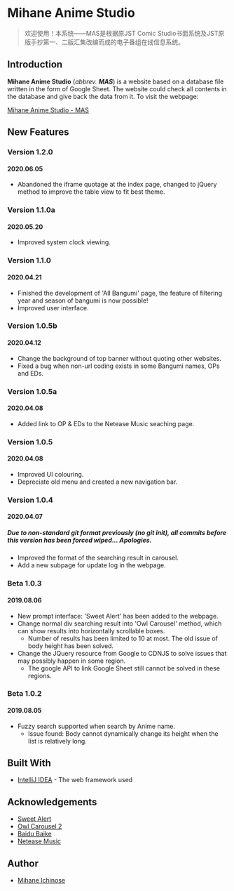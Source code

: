 # Mihane Anime Studio
> 欢迎使用！本系统——MAS是根据原JST Comic Studio书面系统及JST原版手抄第一、二版汇集改编而成的电子番组在线信息系统。
## Introduction
**Mihane Anime Studio** (*abbrev. **MAS***) is a website based on a database file written in the form of Google Sheet. The website could check all contents in the database and give back the data from it.
To visit the webpage:

[Mihane Anime Studio - MAS](http://mihane.cc/)
## New Features
### Version 1.2.0
#### 2020.06.05
- Abandoned the iframe quotage at the index page, changed to jQuery method to improve the table view to fit best theme.
### Version 1.1.0a
#### 2020.05.20
- Improved system clock viewing.
### Version 1.1.0
#### 2020.04.21
- Finished the development of 'All Bangumi' page, the feature of filtering year and season of bangumi is now possible!
- Improved user interface.
### Version 1.0.5b
#### 2020.04.12
- Change the background of top banner without quoting other websites.
- Fixed a bug when non-url coding exists in some Bangumi names, OPs and EDs.
### Version 1.0.5a
#### 2020.04.08
- Added link to OP & EDs to the Netease Music seaching page.
### Version 1.0.5
#### 2020.04.08
- Improved UI colouring.
- Depreciate old menu and created a new navigation bar.
### Version 1.0.4
#### 2020.04.07
##### Due to non-standard git format previously (no git init), all commits before this version has been forced wiped... Apologies.
- Improved the format of the searching result in carousel.
- Add a new subpage for update log in the webpage.
### Beta 1.0.3
#### 2019.08.06
- New prompt interface: 'Sweet Alert' has been added to the webpage.
- Change normal div searching result into 'Owl Carousel' method, which can show results into horizontally scrollable boxes.
  - Number of results has been limited to 10 at most. The old issue of body height has been solved.
- Change the JQuery resource from Google to CDNJS to solve issues that may possibly happen in some region.
  - The google API to link Google Sheet still cannot be solved in these regions.
### Beta 1.0.2
#### 2019.08.05
- Fuzzy search supported when search by Anime name.
  - Issue found: Body cannot dynamically change its height when the list is relatively long.
## Built With
- [IntelliJ IDEA](https://www.jetbrains.com/idea/) - The web framework used
## Acknowledgements
- [Sweet Alert](https://sweetalert.js.org/)
- [Owl Carousel 2](https://owlcarousel2.github.io/OwlCarousel2/)
- [Baidu Baike](https://baike.baidu.com/)
- [Netease Music](https://music.163.com/)
## Author
- [Mihane Ichinose](https://space.bilibili.com/5049780?from=search&seid=7121011517825966874)

